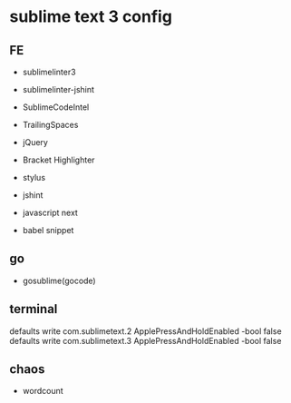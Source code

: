 # sublime text 3 config

## FE

* sublimelinter3
* sublimelinter-jshint
* SublimeCodeIntel
* TrailingSpaces
* jQuery
* Bracket Highlighter
* stylus

* jshint

* javascript next

* babel snippet

## go

* gosublime(gocode)

## terminal

defaults write com.sublimetext.2 ApplePressAndHoldEnabled -bool false
defaults write com.sublimetext.3 ApplePressAndHoldEnabled -bool false

## chaos

* wordcount
